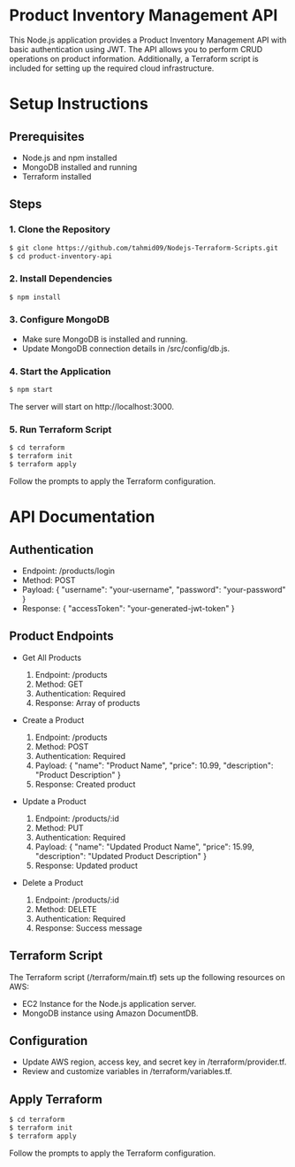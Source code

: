 # Product Inventory Management API

This Node.js application provides a Product Inventory Management API with basic authentication using JWT. The API allows you to perform CRUD operations on product information. Additionally, a Terraform script is included for setting up the required cloud infrastructure.

# Setup Instructions

## Prerequisites

* Node.js and npm installed
* MongoDB installed and running
* Terraform installed

## Steps

### 1. Clone the Repository

```sh
$ git clone https://github.com/tahmid09/Nodejs-Terraform-Scripts.git
$ cd product-inventory-api
```
### 2. Install Dependencies

```sh
$ npm install
```

### 3. Configure MongoDB

* Make sure MongoDB is installed and running.
* Update MongoDB connection details in /src/config/db.js.

### 4. Start the Application

```sh
$ npm start
```
The server will start on http://localhost:3000.

### 5. Run Terraform Script

```sh
$ cd terraform
$ terraform init
$ terraform apply
```
Follow the prompts to apply the Terraform configuration.

# API Documentation

## Authentication

* Endpoint: /products/login
* Method: POST
* Payload: { "username": "your-username", "password": "your-password" }
* Response: { "accessToken": "your-generated-jwt-token" }

## Product Endpoints

* Get All Products

    1. Endpoint: /products
    2. Method: GET
    3. Authentication: Required
    4. Response: Array of products

* Create a Product

    1. Endpoint: /products
    2. Method: POST
    3. Authentication: Required
    4. Payload: { "name": "Product Name", "price": 10.99, "description": "Product Description" }
    5. Response: Created product

* Update a Product

    1. Endpoint: /products/:id
    2. Method: PUT
    3. Authentication: Required
    4. Payload: { "name": "Updated Product Name", "price": 15.99, "description": "Updated Product Description" }
    5. Response: Updated product
* Delete a Product

    1. Endpoint: /products/:id
    2. Method: DELETE
    3. Authentication: Required
    4. Response: Success message

## Terraform Script 

The Terraform script (/terraform/main.tf) sets up the following resources on AWS:

* EC2 Instance for the Node.js application server.
* MongoDB instance using Amazon DocumentDB.

## Configuration
* Update AWS region, access key, and secret key in /terraform/provider.tf.
* Review and customize variables in /terraform/variables.tf.

## Apply Terraform

```sh
$ cd terraform
$ terraform init
$ terraform apply
```

Follow the prompts to apply the Terraform configuration.


